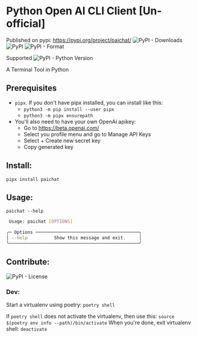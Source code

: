 # Python Open AI CLI Client [Un-official]

Published on pypi: https://pypi.org/project/paichat/
![PyPI - Downloads](https://img.shields.io/pypi/dm/paichat?style=for-the-badge) ![PyPI](https://img.shields.io/pypi/v/paichat?style=for-the-badge) ![PyPI - Format](https://img.shields.io/pypi/format/paichat?style=for-the-badge)

Supported ![PyPI - Python Version](https://img.shields.io/pypi/pyversions/paichat?style=for-the-badge)

A Terminal Tool in Python

## Prerequisites
- `pipx`. If you don't have pipx installed, you can install like this:
  - `python3 -m pip install --user pipx`
  - `python3 -m pipx ensurepath`
- You'll also need to have your own OpenAi apikey:
  - Go to https://beta.openai.com/
  - Select you profile menu and go to Manage API Keys
  - Select + Create new secret key
  - Copy generated key

## Install:
`pipx install paichat`

## Usage:
`paichat --help`

```sh
 Usage: paichat [OPTIONS]

╭─ Options ───────────────────────────────────────╮
│ --help          Show this message and exit.     │
╰─────────────────────────────────────────────────╯
```

## Contribute:

![PyPI - License](https://img.shields.io/pypi/l/paichat?style=for-the-badge)

### Dev:

Start a virtualenv using poetry: `poetry shell`

If `poetry shell` does not activate the virtualenv, then use this:
`source $(poetry env info --path)/bin/activate`
When you're done, exit virtualenv shell: `deactivate`
